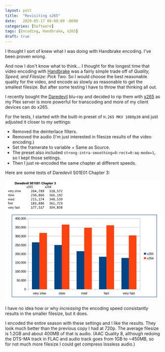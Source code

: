 ```yaml
---
layout: post
title:  "Revisiting x265"
date:   2020-05-17 08:00:00 -0600
categories: [Software]
tags: [Encoding, Handbrake, x265]
draft: true
---
```


I thought I sort of knew what I was doing with Handbrake encoding. I've been proven wrong.

And now I don't know what to think... I thought for the longest time that video encoding with [Handbrake](https://handbrake.fr) was a fairly simple trade off of *Quality, Speed, and Filesize: Pick Two*. So I would choose the best reasonable quality for the video, and encode as slowly as reasonable to get the smallest filesize. But after some testing I have to throw that thinking all out.

I recently bought the [Daredevil](https://www.imdb.com/title/tt3322312/) blu-ray and decided to rip them with [x265](https://infogalactic.com/info/High_Efficiency_Video_Coding) as my Plex server is more powerful for transcoding and more of my client devices can do x265.

For the tests, I started with the built-in preset of `H.265 MKV 1080p30` and just adjusted it closer to my settings:

* Removed the deinterlace filters.
* Removed the audio (I'm just interested in filesize results of the video encoding.)
* Set the framerate to variable + Same as Source.
* The preset also included `strong-intra-smoothing=0:rect=0:aq-mode=1`, so I kept those settings.
* Then I just re-encoded the same chapter at different speeds.

Here are some tests of Daredevil S01E01 Chapter 3:

![x265 testing results](/assets/2020/05/revisiting-x265.png)

I have no idea how or why *increasing* the encoding speed consistantly results in the smaller filesize, but it does.

I encoded the entire season with these settings and I like the results. They look much better than the previous copy I had at 720p. The average filesize is 1.2GB and about 400MB of that is audio. (AAC Quality 8, although redoing the DTS-MA track in FLAC and audio track goes from 1GB to ~450MB, so for not much more filesize I could get compress lossless audio.)
